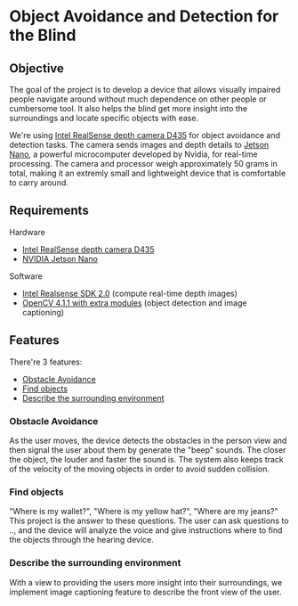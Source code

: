 # Object Avoidance and Detection for the Blind 
## Objective
The goal of the project is to develop a device that allows visually impaired people navigate around without much dependence on other people or cumbersome tool. It also helps the blind get more insight into the surroundings and locate specific objects with ease. 

We're using [Intel RealSense depth camera D435](https://www.intelrealsense.com/depth-camera-d435/) for object avoidance and detection tasks. The camera sends images and depth details to [Jetson Nano](https://www.nvidia.com/en-us/autonomous-machines/embedded-systems/jetson-nano/), a powerful microcomputer developed by Nvidia, for real-time processing. The camera and processor weigh approximately 50 grams in total, making it an extremly small and lightweight device that is comfortable to carry around. 

## Requirements
Hardware
- [Intel RealSense depth camera D435](https://www.intelrealsense.com/depth-camera-d435/)
- [NVIDIA Jetson Nano](https://www.nvidia.com/en-us/autonomous-machines/embedded-systems/jetson-nano/)

Software 
- [Intel Realsense SDK 2.0](https://github.com/IntelRealSense/librealsense) (compute real-time depth images)
- [OpenCV 4.1.1 with extra modules](https://github.com/opencv/opencv) (object detection and image captioning)

## Features
There're 3 features:
- [Obstacle Avoidance](#obstacle-avoidance)
- [Find objects](#find-objects )
- [Describe the surrounding environment](#describe-the-surrounding-environment)

### Obstacle Avoidance
As the user moves, the device detects the obstacles in the person view and then signal the user about them by generate the "beep" sounds. The closer the object, the louder and faster the sound is. The system also keeps track of the velocity of the moving objects in order to avoid sudden collision. 

### Find objects 
"Where is my wallet?", "Where is my yellow hat?", "Where are my jeans?"
</br>This project is the answer to these questions. The user can ask questions to .., and the device will analyze the voice and give instructions where to find the objects through the hearing device.  

### Describe the surrounding environment
With a view to providing the users more insight into their surroundings, we implement image captioning feature to describe the front view of the user. 








